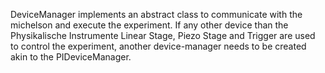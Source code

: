 DeviceManager implements an abstract class to communicate with the michelson and execute the experiment.
If any other device than the Physikalische Instrumente Linear Stage, Piezo Stage and Trigger are used to
control the experiment, another device-manager needs to be created akin to the PIDeviceManager.